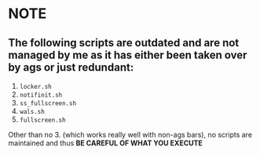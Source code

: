 # NOTE

## The following scripts are outdated and are not managed by me as it has either been taken over by ags or just redundant:

1. `locker.sh`
2. `notifinit.sh`
3. `ss_fullscreen.sh`
4. `wals.sh`
5. `fullscreen.sh`

Other than no 3. (which works really well with non-ags bars), no scripts are maintained and thus **BE CAREFUL OF WHAT YOU EXECUTE**
